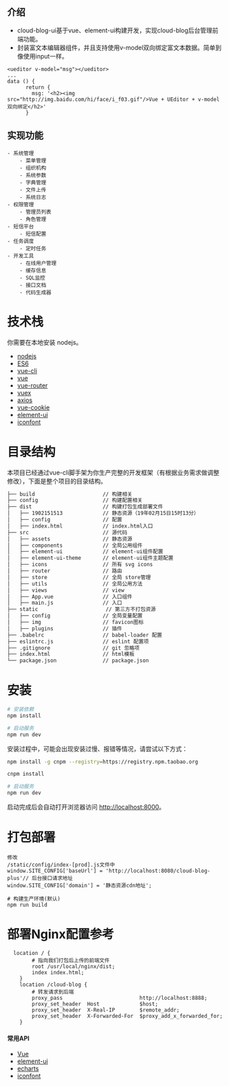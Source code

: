 ## 介绍
- cloud-blog-ui基于vue、element-ui构建开发，实现cloud-blog后台管理前端功能。
- 封装富文本编辑器组件，并且支持使用v-model双向绑定富文本数据。简单到像使用input一样。
```
<ueditor v-model="msg"></ueditor>
...
data () {
      return {
        msg: '<h2><img src="http://img.baidu.com/hi/face/i_f03.gif"/>Vue + UEditor + v-model双向绑定</h2>'
      }
```

## 实现功能
```
- 系统管理
    - 菜单管理
    - 组织机构
    - 系统参数
    - 字典管理
    - 文件上传
    - 系统日志
- 权限管理
    - 管理员列表
    - 角色管理
- 短信平台
    - 短信配置
- 任务调度
    - 定时任务
- 开发工具
    - 在线用户管理
    - 缓存信息
    - SQL监控
    - 接口文档
    - 代码生成器
```

# 技术栈
你需要在本地安装 nodejs。

- [nodejs](http://nodejs.org/)
- [ES6](http://es6.ruanyifeng.com/)
- [vue-cli](https://github.com/vuejs/vue-cli)
- [vue](https://cn.vuejs.org/index.html)
- [vue-router](https://github.com/vuejs/vue-router)
- [vuex](https://github.com/vuejs/vuex)
- [axios](https://github.com/axios/axios)
- [vue-cookie](https://github.com/alfhen/vue-cookie)
- [element-ui](https://github.com/ElemeFE/element)
- [iconfont](http://www.iconfont.cn/)

# 目录结构
本项目已经通过vue-cli脚手架为你生产完整的开发框架（有根据业务需求做调整修改），下面是整个项目的目录结构。
```bash
├── build                      // 构建相关  
├── config                     // 构建配置相关
├── dist                       // 构建打包生成部署文件
│   ├── 1902151513             // 静态资源（19年02月15日15时13分）
│   ├── config                 // 配置
│   ├── index.html             // index.html入口
├── src                        // 源代码
│   ├── assets                 // 静态资源
│   ├── components             // 全局公用组件
│   ├── element-ui             // element-ui组件配置
│   ├── element-ui-theme       // element-ui组件主题配置
│   ├── icons                  // 所有 svg icons
│   ├── router                 // 路由
│   ├── store                  // 全局 store管理
│   ├── utils                  // 全局公用方法
│   ├── views                  // view
│   ├── App.vue                // 入口组件
│   ├── main.js                // 入口
├── static                      // 第三方不打包资源
│   ├── config                 // 全局变量配置
│   ├── img                    // favicon图标
│   ├── plugins                // 插件
├── .babelrc                   // babel-loader 配置
├── eslintrc.js                // eslint 配置项
├── .gitignore                 // git 忽略项
├── index.html                 // html模板
└── package.json               // package.json
```

# 安装
```bash
# 安装依赖
npm install

# 启动服务
npm run dev
```

安装过程中，可能会出现安装过慢、报错等情况，请尝试以下方式：
```bash
npm install -g cnpm --registry=https://registry.npm.taobao.org

cnpm install

# 启动服务
npm run dev
```
启动完成后会自动打开浏览器访问 [http://localhost:8000]()。

# 打包部署
```
修改
/static/config/index-[prod].js文件中  
window.SITE_CONFIG['baseUrl'] = 'http://localhost:8080/cloud-blog-plus'// 后台接口请求地址
window.SITE_CONFIG['domain'] = '静态资源cdn地址';  

# 构建生产环境(默认)
npm run build

```
# 部署Nginx配置参考
```
  location / {
        # 指向我们打包后上传的前端文件
        root /usr/local/nginx/dist;
        index index.html;
    }
    location /cloud-blog {
        # 转发请求到后端
        proxy_pass                         http://localhost:8888;
        proxy_set_header  Host             $host;
        proxy_set_header  X-Real-IP        $remote_addr;
        proxy_set_header  X-Forwarded-For  $proxy_add_x_forwarded_for;
    }
```

#### 常用API
- [Vue](https://cn.vuejs.org/v2/api/)
- [element-ui](http://element-cn.eleme.io/#/zh-CN/component/installation)
- [echarts](https://www.echartsjs.com/api.html#echarts)
- [iconfont](https://www.iconfont.cn/search/index)
